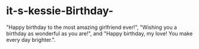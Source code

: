# it-s-kessie-Birthday-
"Happy birthday to the most amazing girlfriend ever!", "Wishing you a birthday as wonderful as you are!", and "Happy birthday, my love! You make every day brighter.". 
